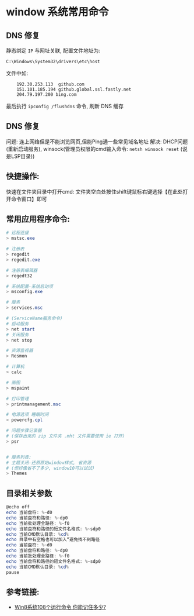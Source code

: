 # window 系统常用命令

## DNS 修复
静态绑定 `IP` 与网址关联, 配置文件地址为:

`C:\Windows\System32\drivers\etc\host`

文件中如:

```shell
    192.30.253.113  github.com
    151.101.185.194 github.global.ssl.fastly.net
    204.79.197.200 bing.com
```

最后执行 `ipconfig /flushdns` 命令, 刷新 DNS 缓存

## DNS 修复
问题: 连上网络但是不能浏览网页,但能Ping通一些常见域名地址
解决: DHCP问题(重新启动服务), winsock(管理员权限的cmd输入命令: `netsh winsock reset` (说是LSP目录))

## 快捷操作:
快速在文件夹目录中打开cmd:
    文件夹空白处按住shift键鼠标右键选择【在此处打开命令窗口】即可

## 常用应用程序命令:
```powershell
# 远程连接
> mstsc.exe

# 注册表
> regedit
> regedit.exe

# 注册表编辑器
> regedt32

# 系统配置-系统启动项
> msconfig.exe

# 服务
> services.msc

# (ServiceName服务命令)
# 启动服务
> net start
# 关闭服务
> net stop

# 资源监视器
> Resmon

# 计算机
> calc

# 画图
> mspaint

# 打印管理
> printmanagement.msc

# 电源选项 睡眠时间
> powercfg.cpl

# 问题步骤记录器
# (保存出来的 zip 文件夹 .mht 文件需要使用 ie 打开)
> psr


# 服务列表:
# 主题关闭-还原原始window样式, 省资源
# (但好像省不了多少, window10可以试试)
> Themes
```

## 目录相关参数
```powershell
@echo off
echo 当前盘符: %~d0
echo 当前盘符和路径: %~dp0
echo 当前批处理全路径: %~f0
echo 当前盘符和路径的短文件名格式: %~sdp0
echo 当前CMD默认目录: %cd%
echo 目录中有空格也可以加入“避免找不到路径
echo 当前盘符: %~d0
echo 当前盘符和路径: %~dp0
echo 当前批处理全路径: %~f0
echo 当前盘符和路径的短文件名格式: %~sdp0
echo 当前CMD默认目录: %cd%
pause
```

## 参考链接:
* [Win8系统108个运行命令 你能记住多少?](http://win8.zol.com.cn/277/2772193.html)

